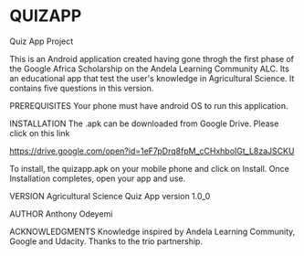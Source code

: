 # QUIZAPP

Quiz App Project

This is an Android application created having gone throgh the first phase of the Google Africa Scholarship on the Andela Learning Community ALC. Its an educational app that test the user's knowledge in Agricultural Science. It contains five questions in this version.

PREREQUISITES
Your phone must have android OS to run this application.

INSTALLATION
The .apk can be downloaded from Google Drive. Please click on this link 

https://drive.google.com/open?id=1eF7pDrq8fpM_cCHxhboIGt_L8zaJSCKU

To install, the quizapp.apk on your mobile phone and click on Install. Once Installation completes, open your app and use.

VERSION
Agricultural Science Quiz App version 1.0_0

AUTHOR
Anthony Odeyemi 

ACKNOWLEDGMENTS
Knowledge inspired by Andela Learning Community, Google and Udacity. Thanks to the trio partnership.


